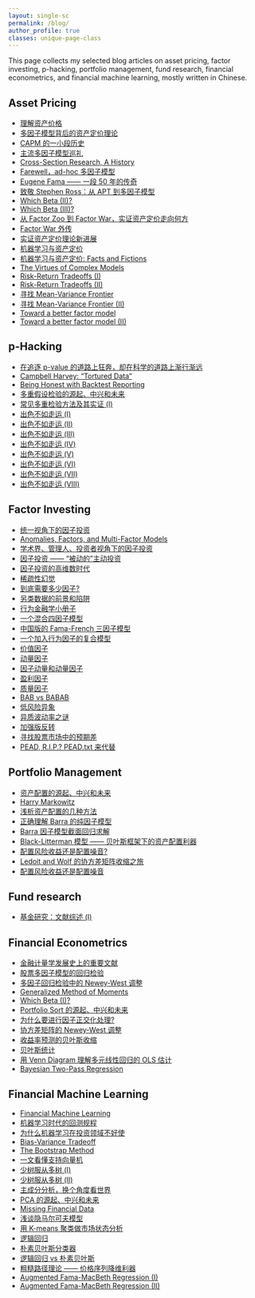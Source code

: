 ```yaml
---
layout: single-sc
permalink: /blog/
author_profile: true
classes: unique-page-class
---
```

This page collects my selected blog articles on asset pricing, factor investing, p-hacking, portfolio management, fund research, financial econometrics, and financial machine learning, mostly written in Chinese.

<h2>Asset Pricing</h2>

* <a href="https://mp.weixin.qq.com/s/xpcf6NvmQDcu24tXzGuGFw" target="_blank">理解资产价格</a>
* <a href="https://mp.weixin.qq.com/s/q55Nq8IXEAWfPJ8Z-sO7Qg" target="_blank">多因子模型背后的资产定价理论</a>
* <a href="https://mp.weixin.qq.com/s/vnDJJa_P-0otHe-f_lkH0A" target="_blank">CAPM 的一小段历史</a>
* <a href="https://mp.weixin.qq.com/s/GrL_acVeZYdUtodVHLzoHA" target="_blank">主流多因子模型巡礼</a>
* <a href="https://mp.weixin.qq.com/s/qOR-ivh1te0UNx-Nuvg3gw" target="_blank">Cross-Section Research, A History</a>
* <a href="https://mp.weixin.qq.com/s/Rl6xlXrrpY4G8eYHouyUAA" target="_blank">Farewell，ad-hoc 多因子模型</a>
* <a href="https://mp.weixin.qq.com/s/gscIUbqUi-bnOD-7lnyjwg" target="_blank">Eugene Fama —— 一段 50 年的传奇</a>
* <a href="https://mp.weixin.qq.com/s/SaOzbIVnkvd5y3b3xeMTWA" target="_blank">致敬 Stephen Ross：从 APT 到多因子模型</a>
* <a href="https://mp.weixin.qq.com/s/K0OvEjH4G0nFrjgjnk0Uug" target="_blank">Which Beta (II)?</a>
* <a href="https://mp.weixin.qq.com/s/PY-yP88khRz5Tmed7HYZ8A" target="_blank">Which Beta (III)?</a>
* <a href="https://mp.weixin.qq.com/s/KEeLztS2AeKlVFxkJyXE3w" target="_blank">从 Factor Zoo 到 Factor War，实证资产定价走向何方</a>
* <a href="https://mp.weixin.qq.com/s/UFOa3kKOIgSCufijTPTisw" target="_blank">Factor War 外传</a>
* <a href="https://mp.weixin.qq.com/s/TQ24edy8QRZinRWtxRL5PA" target="_blank">实证资产定价理论新进展</a>
* <a href="https://mp.weixin.qq.com/s/7B0mGBON_hZj1pNe7nz5EQ" target="_blank">机器学习与资产定价</a>
* <a href="https://mp.weixin.qq.com/s/5GWJU3sKB4VTKe0l1UJeyw" target="_blank">机器学习与资产定价: Facts and Fictions</a>
* <a href="https://mp.weixin.qq.com/s/5upSsMUMqACBeYu6fkTAPA" target="_blank">The Virtues of Complex Models</a>
* <a href="https://mp.weixin.qq.com/s/h4G62VY-5cR3XPpv_CIgwA" target="_blank">Risk-Return Tradeoffs (I)</a>
* <a href="https://mp.weixin.qq.com/s/LHUG3XuEn4yUxhoADj4LOw" target="_blank">Risk-Return Tradeoffs (II)</a>
* <a href="https://mp.weixin.qq.com/s/_j7hOER1b3aKOrAr9DihRw" target="_blank">寻找 Mean-Variance Frontier</a>
* <a href="https://mp.weixin.qq.com/s/GyN7K_uuNf-zopWWtA7tRA" target="_blank">寻找 Mean-Variance Frontier (II)</a>
* <a href="https://mp.weixin.qq.com/s/QHiTjEg_V4a5hwEsl83k6Q" target="_blank">Toward a better factor model</a>
* <a href="https://mp.weixin.qq.com/s/rFfiLgV0Y95R4suE9Ji4gg" target="_blank">Toward a better factor model (II)</a>

p-Hacking
------
* <a href="https://zhuanlan.zhihu.com/p/38663777" target="_blank">在追逐 p-value 的道路上狂奔，却在科学的道路上渐行渐远</a>
* <a href="https://mp.weixin.qq.com/s/6laIT5epxdLVuEEIQbbZ5g" target="_blank">Campbell Harvey: “Tortured Data”</a>
* <a href="https://mp.weixin.qq.com/s/CfhVXfq9i90aLpwXcfIIow" target="_blank">Being Honest with Backtest Reporting</a>
* <a href="https://mp.weixin.qq.com/s/WansAuyQ4UypSOd9_04G1w" target="_blank">多重假设检验的源起、中兴和未来</a>
* <a href="https://mp.weixin.qq.com/s/QOdTdKjNE838FoM71gYJew" target="_blank">常见多重检验方法及其实证 (I)</a>
* <a href="https://mp.weixin.qq.com/s/GTrwXcZ0AbvRLdUS546Kpw" target="_blank">出色不如走运 (I)</a>
* <a href="https://mp.weixin.qq.com/s/H0OQB81YTTiR2Qyxz8ffVQ" target="_blank">出色不如走运 (II)</a>
* <a href="https://mp.weixin.qq.com/s/AxXVkWD3FbkKgd7h4qD01w" target="_blank">出色不如走运 (III)</a>
* <a href="https://mp.weixin.qq.com/s/2CGEBnu5kR6YmQxqNJR4DA" target="_blank">出色不如走运 (IV)</a>
* <a href="https://mp.weixin.qq.com/s/qLX-WvuCHJXwi29aOiLDiw" target="_blank">出色不如走运 (V)</a>
* <a href="https://mp.weixin.qq.com/s/p3xl23lyz2FgLfg-YpgbKA" target="_blank">出色不如走运 (VI)</a>
* <a href="https://mp.weixin.qq.com/s/eNbQOKYfwQZa2kKCFu3bFw" target="_blank">出色不如走运 (VII)</a>
* <a href="https://mp.weixin.qq.com/s/uUl4P6v1ea0zcGvG-Xqy5Q" target="_blank">出色不如走运 (VIII)</a>

Factor Investing
------
* <a href="https://mp.weixin.qq.com/s/0D26XDJj139GP8cCvfIPFw" target="_blank">统一视角下的因子投资</a>
* <a href="https://mp.weixin.qq.com/s/Rjk5rjtLmhON86m_zeC8VQ" target="_blank">Anomalies, Factors, and Multi-Factor Models</a>
* <a href="https://mp.weixin.qq.com/s/1wFsoAxcIJmencV1abvCOQ" target="_blank">学术界、管理人、投资者视角下的因子投资</a>
* <a href="https://mp.weixin.qq.com/s/-jwD06vz8vVfriSZlUyWSw" target="_blank">因子投资 —— “被动的”主动投资</a>
* <a href="https://mp.weixin.qq.com/s/5pxX7I59Bfi2eMpu78tp8w" target="_blank">因子投资的高维数时代</a>
* <a href="https://mp.weixin.qq.com/s/EOl1jcfdYplKVa_KkiF3rA" target="_blank">稀疏性幻觉</a>
* <a href="https://mp.weixin.qq.com/s/vfUsJ6jwdFkGav99auUKLA" target="_blank">到底需要多少因子?</a>
* <a href="https://mp.weixin.qq.com/s/uNZreoxPG1sxyFM1cIzYow" target="_blank">另类数据的前景和陷阱</a>
* <a href="https://www.factorwar.com/littlebook/behavioral-finance/" target="_blank">行为金融学小册子</a>
* <a href="https://mp.weixin.qq.com/s/skNzwg2FdgYWcgMjE-ruQA" target="_blank">一个混合四因子模型</a>
* <a href="https://mp.weixin.qq.com/s/um7eHtLRA5zcIlQz1ud_Hw" target="_blank">中国版的 Fama-French 三因子模型</a>
* <a href="https://mp.weixin.qq.com/s/mtgVSk5Aksgnz3T9NXTgTg" target="_blank">一个加入行为因子的复合模型</a>
* <a href="https://mp.weixin.qq.com/s/vooNbJljmSNx02Mr1pMwOg" target="_blank">价值因子</a>
* <a href="https://mp.weixin.qq.com/s/wxMai6rMNEo1-F3RnTxllA" target="_blank">动量因子</a>
* <a href="https://mp.weixin.qq.com/s/z7yi9HeJFslUIlbdNVrZsw" target="_blank">因子动量和动量因子</a>
* <a href="https://www.factorwar.com/littlebook/profitability-factor/" target="_blank">盈利因子</a>
* <a href="https://mp.weixin.qq.com/s/LT227uh7V3NnjUatJxlrZw" target="_blank">质量因子</a>
* <a href="https://mp.weixin.qq.com/s/2CH0gOMCBc_JiDC-RPUBZw" target="_blank">BAB vs BABAB</a>
* <a href="https://mp.weixin.qq.com/s/qNH1M-ThqkKhT1ZOSyR_sQ" target="_blank">低风险异象</a>
* <a href="https://mp.weixin.qq.com/s/0xKWT-mbxPyhcncKtARGZg" target="_blank">异质波动率之谜</a>
* <a href="https://mp.weixin.qq.com/s/L2jXcM8n3Mm7JJ1D2U3yRQ" target="_blank">加强版反转</a>
* <a href="https://mp.weixin.qq.com/s/CmAS9tlgbKGDmTa17ZHFTQ" target="_blank">寻找股票市场中的预期差</a>
* <a href="https://mp.weixin.qq.com/s/DZTAc86tC8sn26s3l0g5cg" target="_blank">PEAD, R.I.P.? PEAD.txt 来代替</a>

Portfolio Management
------
* <a href="https://mp.weixin.qq.com/s/PXOy7-BZvx_z3S7I1K8qCw" target="_blank">资产配置的源起、中兴和未来</a>
* <a href="https://mp.weixin.qq.com/s/DmB22oncRpYfwnNcFOyAYQ" target="_blank">Harry Markowitz</a>
* <a href="https://mp.weixin.qq.com/s/0WBpcEkWaNTIJ8H-u_9-OA" target="_blank">浅析资产配置的几种方法</a>
* <a href="https://mp.weixin.qq.com/s/LmLAU7sn7dGabvXGKL1YcA" target="_blank">正确理解 Barra 的纯因子模型</a>
* <a href="https://mp.weixin.qq.com/s/LjOtlE-oBI7QoA_sKROexg" target="_blank">Barra 因子模型截面回归求解</a>
* <a href="https://mp.weixin.qq.com/s/YzIO9c3ErkQhY8I2p96Ukg" target="_blank">Black-Litterman 模型 —— 贝叶斯框架下的资产配置利器</a>
* <a href="https://mp.weixin.qq.com/s/uAJp3jFJs-wJuj5LRuL8oQ" target="_blank">配置风险收益还是配置噪音?</a>
* <a href="https://mp.weixin.qq.com/s/1rGJvqTycc28M9OS4hbahA" target="_blank">Ledoit and Wolf 的协方差矩阵收缩之旅</a>
* <a href="https://mp.weixin.qq.com/s/uAJp3jFJs-wJuj5LRuL8oQ" target="_blank">配置风险收益还是配置噪音</a>

Fund research
------
* <a href="https://mp.weixin.qq.com/s/WpL9JjRkhkM64Rwpp_40fQ" target="_blank">基金研究：文献综述 (I)</a>

Financial Econometrics
------
* <a href="https://mp.weixin.qq.com/s/5SRHMjU1tHiWLW2k-JPb6Q" target="_blank">金融计量学发展史上的重要文献</a>
* <a href="https://mp.weixin.qq.com/s/5JTyVeDGAzjwWDDrg7XYag" target="_blank">股票多因子模型的回归检验</a>
* <a href="https://mp.weixin.qq.com/s/5YST-wo-a81iso4IxHS9hg" target="_blank">多因子回归检验中的 Newey-West 调整</a>
* <a href="https://mp.weixin.qq.com/s/CIbMnqFY5cxCAcjK6bI3nw" target="_blank">Generalized Method of Moments</a>
* <a href="https://mp.weixin.qq.com/s/HFLxJ7QwMAkJJ5WnJLEqvA" target="_blank">Which Beta (I)?</a>
* <a href="https://mp.weixin.qq.com/s/ReuZMsateJrC1PiRaxReYA" target="_blank">Portfolio Sort 的源起、中兴和未来</a>
* <a href="https://mp.weixin.qq.com/s/5YEkJEpGelDJo5Qe7RV9Hg" target="_blank">为什么要进行因子正交化处理?</a>
* <a href="https://mp.weixin.qq.com/s/xCTXTAg5fvb3Zu2x0r5uwg" target="_blank">协方差矩阵的 Newey-West 调整</a>
* <a href="https://mp.weixin.qq.com/s/1-d2S0KCLx6u9CEIVOO2nQ" target="_blank">收益率预测的贝叶斯收缩</a>
* <a href="https://mp.weixin.qq.com/s/Cl0H-IFtDcpGDT7D9PqRtA" target="_blank">贝叶斯统计</a>
* <a href="https://mp.weixin.qq.com/s/eIZHMQfKZOXjmQ6bxN_khA" target="_blank">用 Venn Diagram 理解多元线性回归的 OLS 估计</a>
* <a href="https://mp.weixin.qq.com/s/qtu7P1vHH0yIaVIUojf2Tg" target="_blank">Bayesian Two-Pass Regression</a>

Financial Machine Learning
------
* <a href="https://mp.weixin.qq.com/s/sV1KCqUk9phjsVJ6JHmRkg" target="_blank">Financial Machine Learning</a>
* <a href="https://mp.weixin.qq.com/s/REdXtt8lxighwoUiCc98Vg" target="_blank">机器学习时代的回测规程</a>
* <a href="https://mp.weixin.qq.com/s/RgkShbGBAaXoSDBpssf76A" target="_blank">为什么机器学习在投资领域不好使</a>
* <a href="https://mp.weixin.qq.com/s/jUd3hIasokFPTSd2wUIP6g" target="_blank">Bias-Variance Tradeoff</a>
* <a href="http://www.liang-xin.com/contents/2023/3/20-cff51271aaeb4cbea7ac8e389dfa79dd.html" target="_blank">The Bootstrap Method</a>
* <a href="https://mp.weixin.qq.com/s/wAWaE6-1GXveRkEqWkI8TQ" target="_blank">一文看懂支持向量机</a>
* <a href="https://mp.weixin.qq.com/s/TTo4MjrA_fKupJDl64dK3A" target="_blank">少树服从多树 (I)</a>
* <a href="https://mp.weixin.qq.com/s/PHg1C6WbEZ09yqApvUNTGQ" target="_blank">少树服从多树 (II)</a>
* <a href="https://mp.weixin.qq.com/s/5e3RiGX3PNmtdp1hFa8Nmg" target="_blank">主成分分析，换个角度看世界</a>
* <a href="https://mp.weixin.qq.com/s/06QD8Wl16eZm41iv1gDJAQ" target="_blank">PCA 的源起、中兴和未来</a>
* <a href="https://mp.weixin.qq.com/s/4YRfFqqZ7XDGHRQLusboig" target="_blank">Missing Financial Data</a>
* <a href="https://mp.weixin.qq.com/s/3ts6LCPa9KFOfUWVXkyQ2A" target="_blank">浅谈隐马尔可夫模型</a>
* <a href="https://mp.weixin.qq.com/s/l-M-1nCqiWTZebpXZAlm2Q" target="_blank">用 K-means 聚类做市场状态分析</a>
* <a href="https://mp.weixin.qq.com/s/Ze23oMDmJy25HWnsp3ZNlQ" target="_blank">逻辑回归</a>
* <a href="https://mp.weixin.qq.com/s/_HNynycv8uq89_3p-B-eXw" target="_blank">朴素贝叶斯分类器</a>
* <a href="https://mp.weixin.qq.com/s/0sqjRgcH25MFC2KTtHHZQw" target="_blank">逻辑回归 vs 朴素贝叶斯</a>
* <a href="https://mp.weixin.qq.com/s/JWad3HDakv5fcpNgGLfnvw" target="_blank">粗糙路径理论 —— 价格序列降维利器</a>
* <a href="https://mp.weixin.qq.com/s/TZogoW--e7Nz1-1376lXzw" target="_blank">Augmented Fama-MacBeth Regression (I)</a>
* <a href="https://mp.weixin.qq.com/s/ufZj-u9hUf7pRE-VtbsN2w" target="_blank">Augmented Fama-MacBeth Regression (II)</a>
